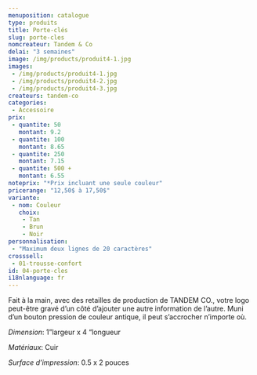 ```yaml
---
menuposition: catalogue
type: produits
title: Porte-clés
slug: porte-cles
nomcreateur: Tandem & Co
delai: "3 semaines"
image: /img/products/produit4-1.jpg
images:
 - /img/products/produit4-1.jpg
 - /img/products/produit4-2.jpg
 - /img/products/produit4-3.jpg
createurs: tandem-co
categories:
 - Accessoire
prix:
 - quantite: 50
   montant: 9.2
 - quantite: 100
   montant: 8.65
 - quantite: 250
   montant: 7.15
 - quantite: 500 +
   montant: 6.55
noteprix: "*Prix incluant une seule couleur"
pricerange: "12,50$ à 17,50$"
variante:
 - nom: Couleur
   choix:
    - Tan
    - Brun
    - Noir
personnalisation:
 - "Maximum deux lignes de 20 caractères"
crosssell:
 - 01-trousse-confort
id: 04-porte-cles
i18nlanguage: fr
---
```


Fait à la main, avec des retailles de production de TANDEM CO., votre logo peut-être gravé d’un côté d’ajouter une autre information de l’autre. Muni d’un bouton pression de couleur antique, il peut s’accrocher n’importe où. 

*Dimension*: 1”largeur x 4 “longueur

*Matériaux*: Cuir

*Surface d’impression*: 0.5 x 2 pouces 
